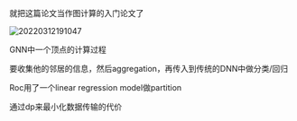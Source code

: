 就把这篇论文当作图计算的入门论文了

![20220312191047](https://picsheep.oss-cn-beijing.aliyuncs.com/pic/20220312191047.png)

GNN中一个顶点的计算过程

要收集他的邻居的信息，然后aggregation，再传入到传统的DNN中做分类/回归

Roc用了一个linear regression model做partition

通过dp来最小化数据传输的代价